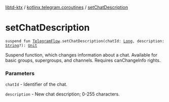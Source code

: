 [libtd-ktx](../index.md) / [kotlinx.telegram.coroutines](index.md) / [setChatDescription](./set-chat-description.md)

# setChatDescription

`suspend fun `[`TelegramFlow`](../kotlinx.telegram.core/-telegram-flow/index.md)`.setChatDescription(chatId: `[`Long`](https://kotlinlang.org/api/latest/jvm/stdlib/kotlin/-long/index.html)`, description: `[`String`](https://kotlinlang.org/api/latest/jvm/stdlib/kotlin/-string/index.html)`?): `[`Unit`](https://kotlinlang.org/api/latest/jvm/stdlib/kotlin/-unit/index.html)

Suspend function, which changes information about a chat. Available for basic groups,
supergroups, and channels. Requires canChangeInfo rights.

### Parameters

`chatId` - Identifier of the chat.

`description` - New chat description; 0-255 characters.